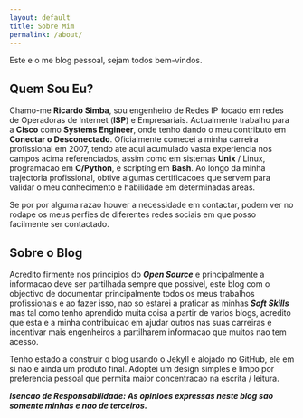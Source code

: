 ```yaml
---
layout: default
title: Sobre Mim
permalink: /about/
---
```


Este e o me blog pessoal, sejam todos bem-vindos.

## Quem Sou Eu?

Chamo-me **Ricardo Simba**, sou engenheiro de Redes IP focado em redes de Operadoras de Internet (**ISP**) e Empresariais. Actualmente trabalho para a **Cisco** como **Systems Engineer**, onde tenho dando o meu contributo em **Conectar o Desconectado**. Oficialmente comecei a minha carreira profissional em 2007, tendo ate aqui acumulado vasta experiencia nos campos acima referenciados, assim como em sistemas **Unix** / Linux, programacao em **C/Python**, e scripting em **Bash**. Ao longo da minha trajectoria profissional, obtive algumas certificacoes que servem para validar o meu conhecimento e habilidade em determinadas areas.

Se por por alguma razao houver a necessidade em contactar, podem ver no rodape os meus perfies de diferentes redes sociais em que posso facilmente ser contactado.

## Sobre o Blog

Acredito firmente nos principios do ***Open Source*** e principalmente a informacao deve ser partilhada sempre que possivel,  este blog com o objectivo de documentar principalmente todos os meus trabalhos profissionais e ao fazer isso, nao so estarei a praticar as minhas ***Soft Skills*** mas tal como tenho aprendido muita coisa a partir de varios blogs, acredito que esta e a minha contribuicao em ajudar outros nas suas carreiras e incentivar mais engenheiros a partilharem informacao que muitos nao tem acesso.

Tenho estado a construir o blog usando o Jekyll e alojado no GitHub, ele em si nao e ainda um produto final. Adoptei um design simples e limpo por preferencia pessoal que permita maior concentracao na escrita / leitura.


***Isencao de Responsabilidade: As opinioes expressas neste blog sao somente minhas e nao de terceiros.***
